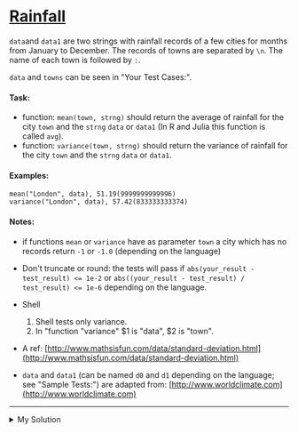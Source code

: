 # [Rainfall](https://www.codewars.com/kata/56a32dd6e4f4748cc3000006)

`data`and `data1` are two strings with rainfall records of a few cities for months from January to December. The records of towns are separated by `\n`. The name of each town is followed by `:`.

`data` and `towns` can be seen in "Your Test Cases:".

#### Task:

- function: `mean(town, strng)` should return the average of rainfall for the city `town` and the `strng` `data` or `data1` (In R and Julia this function is called `avg`).
- function: `variance(town, strng)` should return the variance of rainfall for the city `town` and the `strng` `data` or `data1`.

#### Examples:

    mean("London", data), 51.19(9999999999996)
    variance("London", data), 57.42(833333333374)

#### Notes:

- if functions `mean` or `variance` have as parameter `town` a city which has no records return `-1` or `-1.0` (depending on the language)
- Don't truncate or round: the tests will pass if `abs(your_result - test_result) <= 1e-2` or `abs((your_result - test_result) / test_result) <= 1e-6` depending on the language.
- Shell

  1.  Shell tests only variance.
  2.  In "function "variance" $1 is "data", $2 is "town".

- A ref: [http://www.mathsisfun.com/data/standard-deviation.html](http://www.mathsisfun.com/data/standard-deviation.html)
- `data` and `data1` (can be named `d0` and `d1` depending on the language; see "Sample Tests:") are adapted from: [http://www.worldclimate.com](http://www.worldclimate.com)

---

<details><summary>My Solution</summary>

```js
function mean(town, str) {
  if (!str.includes(town)) return -1
  const data = getTownData(town, str)
  if (data.length === 0) return -1

  return data.reduce((acc, cur) => acc + cur, 0) / 12
}

function variance(town, str) {
  if (!str.includes(town)) return -1
  const data = getTownData(town, str)
  if (data.length === 0) return -1

  const meanValue = mean(town, str)

  return data.reduce((acc, cur) => acc + (cur - meanValue) ** 2, 0) / data.length
}

function getTownData(town, str) {
  const townStartIndex = str.indexOf(town + ':')
  if (townStartIndex === -1) return []

  const townEndIndex = str.indexOf('\n', townStartIndex)
  const townData = str.slice(townStartIndex, townEndIndex === -1 ? str.length : townEndIndex)

  return townData
    .replace(/[^0-9,.]/g, '')
    .split(',')
    .map(Number)
}
```

</details>
